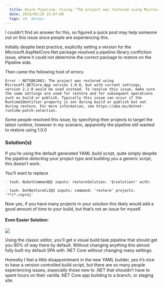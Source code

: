 ```yaml
---
  title: Azure Pipeline- Fixing ‘The project was restored using Microsoft.NETCore.App version x.x.x
  date: 2019/05/29 15:07:00
  tags: c#, devops
---
```



I couldn’t find an answer for this, so figured a quick post may help someone out on this issue since people are experiencing this.

Initially despite best practice, explicitly setting a version for the Microsoft.AspNetCore.Net package resolved a pipeline library confliction issue, where it could not determine the correct package to restore on the Pipeline side.

Then came the following host of errors:

`Error : NETSDK1061: The project was restored using Microsoft.NETCore.App version 1.0.0, but with current settings, version 2.2.0 would be used instead. To resolve this issue, make sure the same settings are used for restore and for subsequent operations such as build or publish. Typically this issue can occur if the RuntimeIdentifier property is set during build or publish but not during restore. For more information, see https://aka.ms/dotnet-runtime-patch-selection.`

Some people resolved this issue, by specifying their projects to target the latest runtime, however in my scenario, apparently the pipeline still wanted to restore using 1.0.0

### Solution(s)
If you’re using the default generated YAML build script, quite simply despite the pipeline *detecting* your project type and building you a generic script, this doesn’t work.

You’ll want to replace

`- task: NuGetCommand@2
  inputs:
    restoreSolution: '$(solution)'
with:`

`- task: DotNetCoreCLI@2
  inputs:
    command: 'restore'
    projects: '**/*.csproj'`

Now yes, if you have many projects in your solution this likely would add a good amount of time to your build, but that’s not an issue for myself.

#### Even Easier Solution:

![](/post/azure-pipeline-fixing-the-project-was-restored-using-microsoft-netcore-app-version-x-x-x/classic-editor.png)

Using the classic editor, you’ll get a visual build task pipeline that should get you 90% of way there by default. Without changing anything this almost fully built my default SPA with .NET Core without changing many settings.

Honestly I feel a little disappointment in the new YAML builder, yes it’s nice to have a version controlled build script, but there are so many people experiencing issues, especially those new to .NET that shouldn’t have to spent hours on their vanilla .NET Core app building to a branch, or staging site.